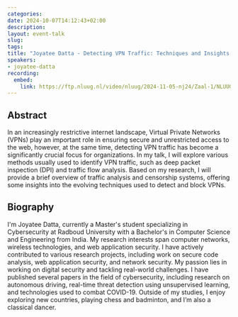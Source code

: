 ```yaml
---
categories:
date: 2024-10-07T14:12:43+02:00
description:
layout: event-talk
slug:
tags:
title: "Joyatee Datta - Detecting VPN Traffic: Techniques and Insights from Traffic Analysis"
speakers:
- joyatee-datta
recording:
  embed:
    link: https://ftp.nluug.nl/video/nluug/2024-11-05-nj24/Zaal-1/NLUUG-NJ24-JoyateeDatta-DetectingVPNTraffic.mp4
---
```


## Abstract

In an increasingly restrictive internet landscape, Virtual Private Networks (VPNs) play an important role in ensuring secure and unrestricted access to the web, however, at the same time, detecting VPN traffic has become a significantly crucial focus for organizations. In my talk, I will explore various methods usually used to identify VPN traffic, such as deep packet inspection (DPI) and traffic flow analysis. Based on my research, I will provide a brief overview of traffic analysis and censorship systems, offering some insights into the evolving techniques used to detect and block VPNs.

## Biography

I'm Joyatee Datta, currently a Master's student specializing in Cybersecurity at Radboud University with a Bachelor's in Computer Science and Engineering from India. My research interests span computer networks, wireless technologies, and web application security. I have actively contributed to various research projects, including work on secure code analysis, web application security, and network security. My passion lies in working on digital security and tackling real-world challenges. I have published several papers in the field of cybersecurity, including research on autonomous driving, real-time threat detection using unsupervised learning, and technologies used to combat COVID-19. Outside of my studies, I enjoy exploring new countries, playing chess and badminton, and I’m also a classical dancer.
